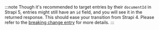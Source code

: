 :::note
Though it's recommended to target entries by their `documentId` in Strapi 5, entries might still have an `id` field, and you will see it in the returned response. This should ease your transition from Strapi 4. Please refer to the [breaking change entry](/dev-docs/migration/v4-to-v5/breaking-changes/use-document-id) for more details.
:::
